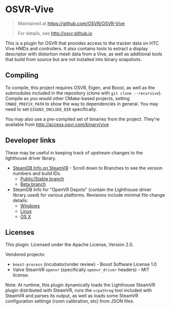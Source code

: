 # OSVR-Vive
> Maintained at <https://github.com/OSVR/OSVR-Vive>
>
> For details, see <http://osvr.github.io>

This is a plugin for OSVR that provides access to the tracker data on HTC Vive HMDs and controllers. It also contains tools to extract a display descriptor with distortion mesh data from a Vive, as well as additional tools that build from source but are not installed into binary snapshots.

## Compiling

To compile, this project requires OSVR, Eigen, and Boost, as well as the submodules included in the repository (clone with `git clone --recursive`). Compile as you would other CMake-based projects, setting `CMAKE_PREFIX_PATH` to show the way to dependencies in general. You may need to set `EIGEN3_INCLUDE_DIR` specifically.

You may also use a pre-compiled set of binaries from the project. They're available from <http://access.osvr.com/binary/vive>

## Developer links

These may be useful in keeping track of upstream changes to the lighthouse driver library.

- [SteamDB Info on SteamVR](https://steamdb.info/app/250820/depots/) - Scroll down to Branches to see the version numbers and build IDs.
    - [Public/Stable branch](https://steamdb.info/app/250820/depots/?branch=public)
    - [Beta branch](https://steamdb.info/app/250820/depots/?branch=beta)
- SteamDB Info for "OpenVR Depots" (contain the Lighthouse driver library used) for various platforms. Revisions include minimal file change details:
    - [Windows](https://steamdb.info/depot/250821/)
    - [Linux](https://steamdb.info/depot/250823/)
    - [OS X](https://steamdb.info/depot/250822/)

## Licenses
This plugin: Licensed under the Apache License, Version 2.0.

Vendored projects:
- `boost-process` (incubator/under review) - Boost Software License 1.0
- Valve SteamVR `openvr` (specifically `openvr_driver` headers) - MIT license.

Note: At runtime, this plugin dynamically loads the Lighthouse SteamVR plugin distributed with SteamVR, runs the `vrpathreg` tool included with SteamVR and parses its output, as well as loads some SteamVR configuration settings (room calibration, etc) from JSON files.
